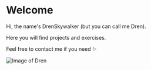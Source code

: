 # Welcome

Hi, the name's DrenSkywalker (but you can call me Dren).

Here you will find projects and exercises.

Feel free to contact me if you need ✨

![Image of Dren](https://panels-images.twitch.tv/panel-105891320-image-141c8118-2eb5-475a-a6e5-e86fff50b98d)
